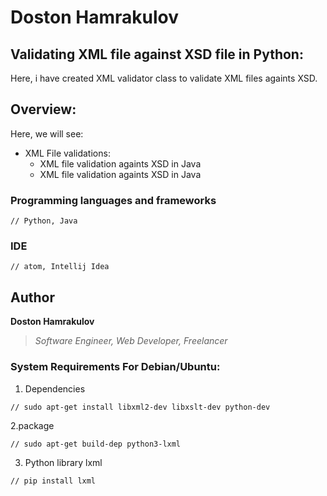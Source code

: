 # Doston Hamrakulov

## Validating XML file against XSD file in Python:
Here, i have created XML validator class to validate XML files againts XSD.

## Overview:
Here, we will see:
* XML File validations:
  * XML file validation againts XSD in Java
  * XML file validation againts XSD in Java

### Programming languages and frameworks
```[Python, Java]
// Python, Java
```

### IDE
```[atom, intellij idea]
// atom, Intellij Idea
```

## Author
**Doston Hamrakulov**
>*Software Engineer, Web Developer, Freelancer*

### System Requirements For Debian/Ubuntu:

1. Dependencies

```[sudo apt-get install libxml2-dev libxslt-dev python-dev]
// sudo apt-get install libxml2-dev libxslt-dev python-dev
```

2.package
```[sudo apt-get build-dep python3-lxml]
// sudo apt-get build-dep python3-lxml
```

3. Python library lxml
```[pip install lxml]
// pip install lxml
```
